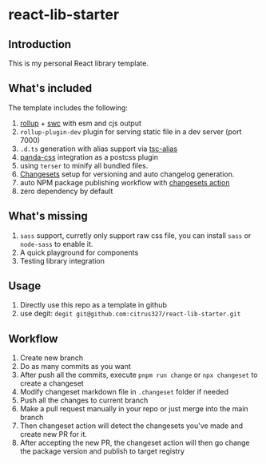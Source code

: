 # react-lib-starter

## Introduction

This is my personal React library template.

## What's included

The template includes the following:

1. [rollup](https://rollupjs.org/) + [swc](https://swc.rs/) with esm and cjs output
2. `rollup-plugin-dev` plugin for serving static file in a dev server (port 7000)
3. `.d.ts` generation with alias support via [tsc-alias](https://github.com/justkey007/tsc-alias)
4. [panda-css](https://panda-css.com/) integration as a postcss plugin
5. using `terser` to minify all bundled files.
6. [Changesets](https://github.com/changesets/changesets) setup for versioning and auto changelog generation.
7. auto NPM package publishing workflow with [changesets action](https://github.com/changesets/action)
8. zero dependency by default

## What's missing

1. `sass` support, curretly only support raw css file, you can install `sass` or `node-sass` to enable it.
2. A quick playground for components
3. Testing library integration

## Usage

1. Directly use this repo as a template in github
2. use degit: `degit git@github.com:citrus327/react-lib-starter.git`

## Workflow

1. Create new branch
2. Do as many commits as you want
3. After push all the commits, execute `pnpm run change` or `npx changeset` to create a changeset
4. Modify changeset markdown file in `.changeset` folder if needed
5. Push all the changes to current branch
6. Make a pull request manually in your repo or just merge into the main branch
7. Then changeset action will detect the changesets you've made and create new PR for it.
8. After accepting the new PR, the changeset action will then go change the package version and publish to target registry
